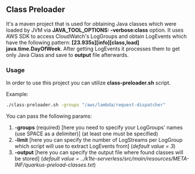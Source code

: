 ## Class Preloader
It's a maven project that is used for obtaining Java classes which were loaded by JVM
via **JAVA_TOOL_OPTIONS: -verbose:class** option.
It uses AWS SDK to access CloudWatch's LogGroups and obtain LogEvents which
have the following pattern: **[23.935s][info][class,load] java.time.DayOfWeek**.
After getting LogEvents it processes them to get only Java Class
and save to **output** file afterwards.

### Usage
In order to use this project you can utilize **class-preloader.sh** script.

Example:
```bash
./class-preloader.sh -groups "/aws/lambda/request-dispatcher"
```
You can pass the following params:
1) **-groups** (required) [here you need to specify your LogGroups' names (use SPACE as a delimiter)] (at least one must be specified)
2) **-limit** [here you can specify the number of LogStreams per LogGroup which script will use to extract LogEvents from] (_default value = 3_)
3) **-output** [here you can specify the output file where found classes will be stored] (_default value = ../k1te-serverless/src/main/resources/META-INF/quarkus-preload-classes.txt_)
